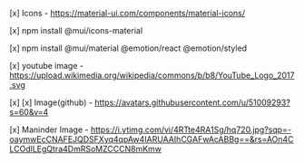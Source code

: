 [x] Icons - https://material-ui.com/components/material-icons/

[x] npm install @mui/icons-material

[x] npm install @mui/material @emotion/react @emotion/styled

[x] youtube image - https://upload.wikimedia.org/wikipedia/commons/b/b8/YouTube_Logo_2017.svg

[x] [x] Image(github) - https://avatars.githubusercontent.com/u/51009293?s=60&v=4


[x] Maninder Image - https://i.ytimg.com/vi/4RTte4RA1Sg/hq720.jpg?sqp=-oaymwEcCNAFEJQDSFXyq4qpAw4IARUAAIhCGAFwAcABBg==&rs=AOn4CLCOdlLEgQtra4DmRSoMZCCCN8mKmw